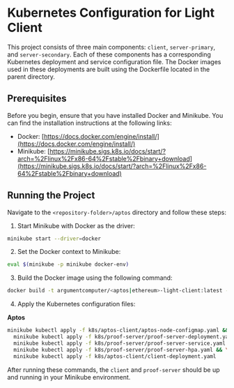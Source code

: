 # Kubernetes Configuration for Light Client

This project consists of three main components: `client`, `server-primary`, and
`server-secondary`. Each of these components has a corresponding Kubernetes deployment and service configuration file. The Docker images used in these deployments are built using the Dockerfile located in the parent directory.

## Prerequisites

Before you begin, ensure that you have installed Docker and Minikube. You can find the installation instructions at the following links:

- Docker: [https://docs.docker.com/engine/install/](https://docs.docker.com/engine/install/)
- Minikube: [https://minikube.sigs.k8s.io/docs/start/?arch=%2Flinux%2Fx86-64%2Fstable%2Fbinary+download](https://minikube.sigs.k8s.io/docs/start/?arch=%2Flinux%2Fx86-64%2Fstable%2Fbinary+download)

## Running the Project

Navigate to the `<repository-folder>/aptos` directory and follow these steps:

1. Start Minikube with Docker as the driver:

```bash
minikube start --driver=docker
```

2. Set the Docker context to Minikube:

```bash
eval $(minikube -p minikube docker-env)
```

3. Build the Docker image using the following command:

```bash
docker build -t argumentcomputer/<aptos|ethereum>-light-client:latest -f ./docker/Dockerfile --build-arg LIGHT_CLIENT=<aptos|ethereum> .
```

4. Apply the Kubernetes configuration files:

**Aptos**

```bash
minikube kubectl apply -f k8s/aptos-client/aptos-node-configmap.yaml && \
  minikube kubectl apply -f k8s/proof-server/proof-server-deployment.yaml && \
  minikube kubectl apply -f k8s/proof-server/proof-server-service.yaml &&\
  minikube kubectl apply -f k8s/proof-server/proof-server-hpa.yaml && \
  minikube kubectl apply -f k8s/aptos-client/client-deployment.yaml

```

After running these commands, the `client` and
`proof-server` should be up and running in your Minikube environment.